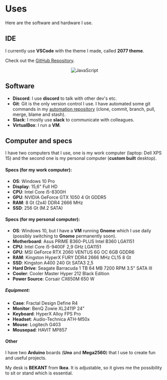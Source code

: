 # Uses

Here are the software and hardware I use.

## IDE

I currently use **VSCode** with the theme I made, called **2077 theme**.

Check out the [GitHub Repository](https://github.com/endormi/vscode-2077-theme).

<p align="center">
<img src="https://user-images.githubusercontent.com/39559256/71638885-b43dd100-2c74-11ea-82b3-854d8418c9f5.PNG" alt="JavaScript">
</p>

## Software

- **Discord**: I use **discord** to talk with other dev's etc.
- **Git**: Git is the only version control I use. I have automated some git commands in my [automation repository](https://github.com/endormi/automation/blob/master/git-commands/commands.py) (clone, commit, branch, pull, merge, blame and stash).
- **Slack**: I mostly use **slack** to communicate with colleagues.
- **VirtualBox**: I run a **VM**.

## Computer and specs

I have two computers that I use, one is my work computer (laptop: Dell XPS 15) and the second one is my personal computer (**custom built** desktop).

#### **Specs** (for my work computer):

- **OS**: Windows 10 Pro
- **Display**: 15,6" Full HD
- **CPU**: Intel Core i5-8300H
- **GPU**: NVIDIA GeForce GTX 1050 4 Gt GDDR5
- **RAM**: 8 Gt (2x4) DDR4 2666 MHz
- **SSD**: 256 Gt (M.2 SATA)

#### **Specs** (for my personal computer):

- **OS**: Windows 10, but I have a **VM** running **Gnome** which I use daily (possibly switching to **Gnome** permanently soon).
- **Motherboard**: Asus PRIME B360-PLUS Intel B360 LGA1151
- **CPU**: Intel Core i5-9400F 2,9 GHz LGA1151
- **GPU**: MSI GeForce RTX 2060 VENTUS 6G OC 6GB GDDR6
- **RAM**: Kingston HyperX FURY DDR4 2666 MHz CL15 8 Gt
- **SSD**: Kingston A400 240 Gt SATA3 2,5
- **Hard Drive**: Seagate Barracuda 1 TB 64 MB 7200 RPM 3.5" SATA III
- **Cooler**: Cooler Master Hyper 212 Black Edition
- **Power Source**: Corsair CX650M 650 W

##### Equipment:

- **Case**: Fractal Design Define R4
- **Monitor**: BenQ Zowie XL2411P 24"
- **Keyboard**: HyperX Alloy FPS Pro
- **Headset**: Audio-Technica ATH-M50x
- **Mouse**: Logitech G403
- **Mousepad**: HAVIT MP857

#### Other

I have two **Arduino** boards (**Uno** and **Mega2560**) that I use to create fun and useful projects.

My desk is **BEKANT** from **Ikea**. It is adjustable, so it gives me the possibility to sit or stand which is essential.
